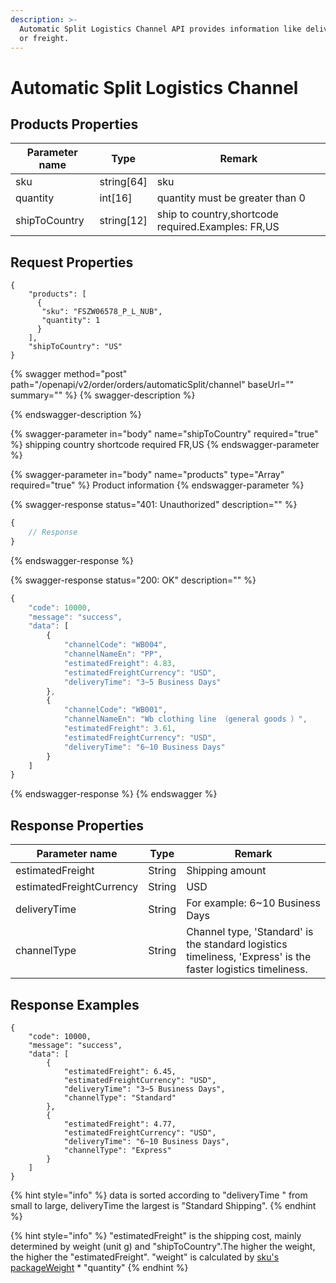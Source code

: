 ```yaml
---
description: >-
  Automatic Split Logistics Channel API provides information like delivery time,
  or freight.
---
```


# Automatic Split Logistics Channel

## Products Properties <a href="#response-parameter" id="response-parameter"></a>

| Parameter name | Type        | Remark                                             |
| -------------- | ----------- | -------------------------------------------------- |
| sku            | string\[64] | sku                                                |
| quantity       | int\[16]    | quantity must be greater than 0                    |
| shipToCountry  | string\[12] | ship to country,shortcode required.Examples: FR,US |

## Request Properties <a href="#response-parameter" id="response-parameter"></a>

```
{
    "products": [
      {
       "sku": "FSZW06578_P_L_NUB",
       "quantity": 1
      }
    ],
    "shipToCountry": "US"
}
```

{% swagger method="post" path="/openapi/v2/order/orders/automaticSplit/channel" baseUrl="" summary="" %}
{% swagger-description %}

{% endswagger-description %}

{% swagger-parameter in="body" name="shipToCountry" required="true" %}
shipping country shortcode required FR,US
{% endswagger-parameter %}

{% swagger-parameter in="body" name="products" type="Array" required="true" %}
Product information
{% endswagger-parameter %}

{% swagger-response status="401: Unauthorized" description="" %}
```javascript
{
    // Response
}
```
{% endswagger-response %}

{% swagger-response status="200: OK" description="" %}
```javascript
{
    "code": 10000,
    "message": "success",
    "data": [
        {
            "channelCode": "WB004",
            "channelNameEn": "PP",
            "estimatedFreight": 4.83,
            "estimatedFreightCurrency": "USD",
            "deliveryTime": "3~5 Business Days"
        },
        {
            "channelCode": "WB001",
            "channelNameEn": "Wb clothing line （general goods ）",
            "estimatedFreight": 3.61,
            "estimatedFreightCurrency": "USD",
            "deliveryTime": "6~10 Business Days"
        }
    ]
}
```
{% endswagger-response %}
{% endswagger %}

## Response Properties <a href="#response-parameter" id="response-parameter"></a>

| Parameter name           | Type   | Remark                                                                                                       |
| ------------------------ | ------ | ------------------------------------------------------------------------------------------------------------ |
| estimatedFreight         | String | Shipping amount                                                                                              |
| estimatedFreightCurrency | String | USD                                                                                                          |
| deliveryTime             | String | For example: 6\~10 Business Days                                                                             |
| channelType              | String | Channel type, 'Standard' is the standard logistics timeliness, 'Express' is the faster logistics timeliness. |

## Response Examples <a href="#response-parameter" id="response-parameter"></a>

```
{
    "code": 10000,
    "message": "success",
    "data": [
        {
            "estimatedFreight": 6.45,
            "estimatedFreightCurrency": "USD",
            "deliveryTime": "3~5 Business Days",
            "channelType": "Standard"
        },
        {
            "estimatedFreight": 4.77,
            "estimatedFreightCurrency": "USD",
            "deliveryTime": "6~10 Business Days",
            "channelType": "Express"
        }
    ]
}
```

{% hint style="info" %}
data is sorted according to "deliveryTime " from small to large, deliveryTime the largest is "Standard Shipping".
{% endhint %}

{% hint style="info" %}
"estimatedFreight" is the shipping cost, mainly determined by weight (unit g) and "shipToCountry".The higher the weight, the higher the "estimatedFreight". "weight" is calculated by [sku's packageWeight](../api-reference/products.md#skulist) \*  "quantity"
{% endhint %}
